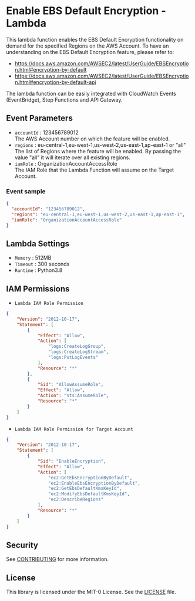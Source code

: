 # Enable EBS Default Encryption - Lambda
This lambda function enables the EBS Default Encryption functionality on demand for the specified Regions on the AWS Account. To have an understanding on the
EBS Default Encryption feature, please refer to: 
- https://docs.aws.amazon.com/AWSEC2/latest/UserGuide/EBSEncryption.html#encryption-by-default
- https://docs.aws.amazon.com/AWSEC2/latest/UserGuide/EBSEncryption.html#encryption-by-default-api

The lambda function can be easily integrated with CloudWatch Events (EventBridge), Step Functions and API Gateway.


## Event Parameters
- `accountId` : 123456789012 <br />
The AWS Account number on which the feature will be enabled.
- `regions` : eu-central-1,eu-west-1,us-west-2,us-east-1,ap-east-1 or "all" <br />
The list of Regions where the feature will be enabled. By passing the value "all" it will iterate over all existing regions.
- `iamRole` : OrganizationAccountAccessRole <br />
The IAM Role that the Lambda Function will assume on the Target Account.


### Event sample
```json
{
  "accountId": "123456789012",
  "regions": "eu-central-1,eu-west-1,us-west-2,us-east-1,ap-east-1",
  "iamRole": "OrganizationAccountAccessRole"
}
``` 


## Lambda Settings
- `Memory` : 512MB
- `Timeout` : 300 seconds
- `Runtime` : Python3.8


## IAM Permissions
- `Lambda IAM Role Permission`
```json
{
    "Version": "2012-10-17",
    "Statement": [
        {
            "Effect": "Allow",
            "Action": [
                "logs:CreateLogGroup",
                "logs:CreateLogStream",
                "logs:PutLogEvents"
            ],
            "Resource": "*"
        },
        {
            "Sid": "AllowAssumeRole",
            "Effect": "Allow",
            "Action": "sts:AssumeRole",
            "Resource": "*"
        }
    ]
}
```
- `Lambda IAM Role Permission for Target Account`
```json
{
    "Version": "2012-10-17",
    "Statement": [
        {
            "Sid": "EnableEncryption",
            "Effect": "Allow",
            "Action": [
                "ec2:GetEbsEncryptionByDefault",
                "ec2:EnableEbsEncryptionByDefault",
                "ec2:GetEbsDefaultKmsKeyId",
                "ec2:ModifyEbsDefaultKmsKeyId",
                "ec2:DescribeRegions"
            ],
            "Resource": "*"
        }
    ]
}
```

## Security

See [CONTRIBUTING](CONTRIBUTING.md#security-issue-notifications) for more information.

## License

This library is licensed under the MIT-0 License. See the [LICENSE](LICENSE) file.